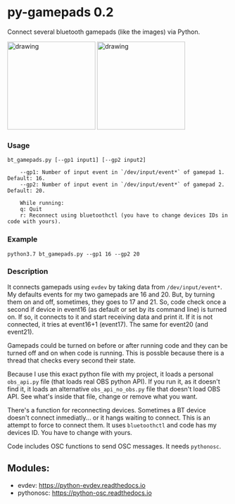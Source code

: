 # py-gamepads 0.2
Connect several bluetooth gamepads (like the images) via Python.
<p>
<img src="https://user-images.githubusercontent.com/4954109/124144597-7e90c880-da62-11eb-9a19-f3bd5ef61551.png" alt="drawing" width="200"/>
<img src="https://user-images.githubusercontent.com/4954109/124145124-e9420400-da62-11eb-816d-0e94f513c754.png" alt="drawing" width="200"/>
</p>

### Usage

```
bt_gamepads.py [--gp1 input1] [--gp2 input2]

    --gp1: Number of input event in `/dev/input/event*` of gamepad 1. Default: 16.
    --gp2: Number of input event in `/dev/input/event*` of gamepad 2. Default: 20.
    
    While running:
    q: Quit
    r: Reconnect using bluetoothctl (you have to change devices IDs in code with yours).
```
### Example
`python3.7 bt_gamepads.py --gp1 16 --gp2 20`
### Description
It connects gamepads using `evdev` by taking data from `/dev/input/event*`. My defaults events for my two gamepads are 16 and 20. But, by turning them on and off, sometimes, they goes to 17 and 21. So, code check once a second if device in event16 (as default or set by its command line) is turned on. If so, it connects to it and start receiving data and print it. If it is not connected, it tries at event16+1 (event17). The same for event20 (and event21).

Gamepads could be turned on before or after running code and they can be turned off and on when code is running. This is possble because there is a thread that checks every second their state.

Because I use this exact python file with my project, it loads a personal `obs_api.py` file (that loads real OBS python API). If you run it, as it doesn't find it, it loads an alternative `obs_api_no_obs.py` file that doesn't load OBS API. See what's inside that file, change or remove what you want.

There's a function for reconnecting devices. Sometimes a BT device doesn't connect inmediatly... or it hangs waiting to connect. This is an attempt to force to connect them. It uses `bluetoothctl` and code has my devices ID. You have to change with yours.

Code includes OSC functions to send OSC messages. It needs `pythonosc`.

## Modules:
- evdev: https://python-evdev.readthedocs.io
- pythonosc: https://python-osc.readthedocs.io



